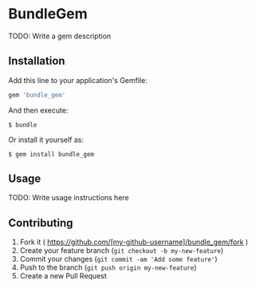 # BundleGem

TODO: Write a gem description

## Installation

Add this line to your application's Gemfile:

```ruby
gem 'bundle_gem'
```

And then execute:

    $ bundle

Or install it yourself as:

    $ gem install bundle_gem

## Usage

TODO: Write usage instructions here

## Contributing

1. Fork it ( https://github.com/[my-github-username]/bundle_gem/fork )
2. Create your feature branch (`git checkout -b my-new-feature`)
3. Commit your changes (`git commit -am 'Add some feature'`)
4. Push to the branch (`git push origin my-new-feature`)
5. Create a new Pull Request

